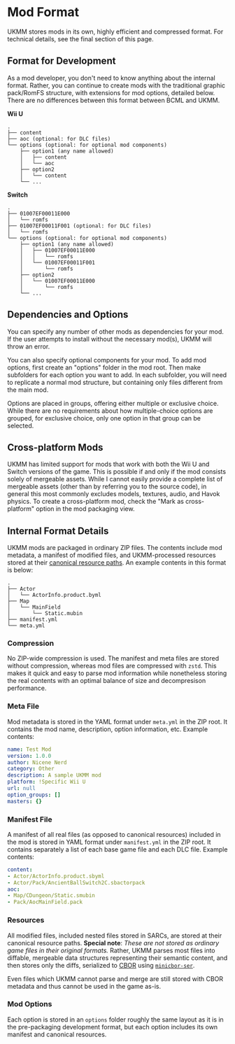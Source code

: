 # Mod Format

UKMM stores mods in its own, highly efficient and compressed format. For
technical details, see the final section of this page.

## Format for Development

As a mod developer, you don't need to know anything about the internal format.
Rather, you can continue to create mods with the traditional graphic pack/RomFS
structure, with extensions for mod options, detailed below. There are no 
differences between this format between BCML and UKMM.

**Wii U**

```
.
├── content
├── aoc (optional: for DLC files)
└── options (optional: for optional mod components)
    ├── option1 (any name allowed)
    │   ├── content
    │   └── aoc
    ├── option2
    │   └── content
    └── ...
```

**Switch**

```
.
├── 01007EF00011E000
│   └── romfs
├── 01007EF00011F001 (optional: for DLC files)
│   └── romfs
└── options (optional: for optional mod components)
    ├── option1 (any name allowed)
    │   ├── 01007EF00011E000
    │   │   └── romfs
    │   └── 01007EF00011F001
    │       └── romfs
    ├── option2
    │   └── 01007EF00011E000
    │       └── romfs
    └── ...
```

## Dependencies and Options

You can specify any number of other mods as dependencies for your mod. If the
user attempts to install without the necessary mod(s), UKMM will throw an error.

You can also specify optional components for your mod. To add mod options, first
create an "options" folder in the mod root. Then make subfolders for each option
you want to add. In each subfolder, you will need to replicate a normal mod
structure, but containing only files different from the main mod.

Options are placed in groups, offering either multiple or exclusive choice. 
While there are no requirements about how multiple-choice options are grouped,
for exclusive choice, only one option in that group can be selected.

## Cross-platform Mods

UKMM has limited support for mods that work with both the Wii U and Switch
versions of the game. This is possible if and only if the mod consists solely of
mergeable assets. While I cannot easily provide a complete list of mergeable
assets (other than by referring you to the source code), in general this most
commonly excludes models, textures, audio, and Havok physics. To create a
cross-platform mod, check the "Mark as cross-platform" option in the mod
packaging view.

## Internal Format Details

UKMM mods are packaged in ordinary ZIP files. The contents include mod metadata,
a manifest of modified files, and UKMM-processed resources stored at their
[canonical resource paths](https://zeldamods.org/wiki/Canonical_resource_path).
An example contents in this format is below:

```
.
├── Actor
│   └── ActorInfo.product.byml
├── Map
│   └── MainField
│       └── Static.mubin
├── manifest.yml
└── meta.yml
```

### Compression

No ZIP-wide compression is used. The manifest and meta files are stored without
compression, whereas mod files are compressed with `zstd`. This makes it quick
and easy to parse mod information while nonetheless storing the real contents
with an optimal balance of size and decompresison performance.

### Meta File

Mod metadata is stored in the YAML format under `meta.yml` in the ZIP root. It
contains the mod name, description, option information, etc. Example contents:

```yaml
name: Test Mod
version: 1.0.0
author: Nicene Nerd
category: Other
description: A sample UKMM mod
platform: !Specific Wii U
url: null
option_groups: []
masters: {}
```

### Manifest File

A manifest of all real files (as opposed to canonical resources) included in the
mod is stored in YAML format under `manifest.yml` in the ZIP root. It contains
separately a list of each base game file and each DLC file. Example contents:

```yaml
content:
- Actor/ActorInfo.product.sbyml
- Actor/Pack/AncientBallSwitch2C.sbactorpack
aoc:
- Map/CDungeon/Static.smubin
- Pack/AocMainField.pack
```

### Resources

All modified files, included nested files stored in SARCs, are stored at their
canonical resource paths. **Special note**: *These are not stored as ordinary
game files in their original formats.* Rather, UKMM parses most files into
diffable, mergeable data structures representing their semantic content, and
then stores only the diffs, serialized to [CBOR](https://cbor.io/) using
[`minicbor-ser`](https://crates.io/crates/minicbor-ser).

Even files which UKMM cannot parse and merge are still stored with CBOR metadata
and thus cannot be used in the game as-is.

### Mod Options

Each option is stored in an `options` folder roughly the same layout as it is in
the pre-packaging development format, but each option includes its own manifest
and canonical resources.
